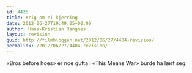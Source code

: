 ```yaml
---
id: 4425
title: Krig om ei kjerring
date: 2012-06-27T19:49:05+00:00
author: Hans-Kristian Rangnes
layout: revision
guid: http://filmbloggen.net/2012/06/27/4404-revision/
permalink: /2012/06/27/4404-revision/
---
```

&laquo;Bros before hoes&raquo; er noe gutta i &laquo;This Means War&raquo; burde ha lært seg.